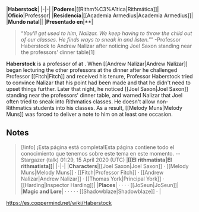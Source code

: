 |**Haberstock**|
|-|-|
|**Poderes**|[[Rithm%C3%A1tica\|Rithmática]]|
|**Oficio**|Professor|
|**Residencia**|[[Academia Armedius\|Academia Armedius]]|
|**Mundo natal**||
|**Presentado en**|**|

>“*You'll get used to him, Nalizar. We keep having to throw the child out of our classes. He finds ways to sneak in and listen."*”
\-Professor Haberstock to Andrew Nalizar after noticing Joel Saxon standing near the professors' dinner table[1]


**Haberstock** is a professor of  at .
When [[Andrew Nalizar\|Andrew Nalizar]] began lecturing the other professors at the dinner after he challenged Professor [[Fitch\|Fitch]] and received his tenure, Professor Haberstock tried to convince Nalizar that his point had been made and that he didn't need to upset things further. Later that night, he noticed [[Joel Saxon\|Joel Saxon]] standing near the professors' dinner table, and warned Nalizar that Joel often tried to sneak into Rithmatics classes.
He doesn't allow non-Rithmatics students into his classes. As a result, [[Melody Muns\|Melody Muns]] was forced to deliver a note to him on at least one occasion.

## Notes

> [!info] ¡Esta página está completa!Esta página contiene todo el conocimiento que tenemos sobre este tema en este momento.
--Stargazer (talk) 01:29, 15 April 2020 (UTC)
|**[[El rithmatista\|El rithmatista]]**|
|-|-|
|**Characters**|[[Joel Saxon\|Joel Saxon]] · [[Melody Muns\|Melody Muns]] · [[Fitch\|Professor Fitch]] · [[Andrew Nalizar\|Andrew Nalizar]] · [[Thomas York\|Principal York]] · [[Harding\|Inspector Harding]]|
|**Places**| ·  ·  ·  · [[JoSeun\|JoSeun]]|
|**Magic and Lore**| ·  ·  ·  ·  · [[Shadowblaze\|Shadowblaze]] · |



https://es.coppermind.net/wiki/Haberstock
